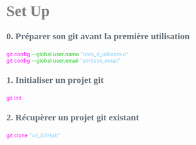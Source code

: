 <head>
<style>
#titleMain {color:#808080; font-size:40px; font-weight:bold; font-family:"Cambria"}
#titleSub {color:#677179; font-size:24px; font-weight:bold; font-family: "Verdana"; margin-top:30px; margin-bottom:25px}
#titleSub2 {color:#563C5C; font-size:20px; font-weight:bold; margin-bottom:20px}
#com {color:#FF00FF; font-size:18px "Carnivalee Freakshow"}
#par {color:#32CD32; font-size:18px "Carnivalee Freakshow"}
#val {color:#87CEFA; font-size:18px "Carnivalee Freakshow"}
#not {color:#1E90FF; font-size:18px "Carnivalee Freakshow"}
</style>
</head>

<!-- ```css
<head>
<style>
#bleu {
color:#87CEFA }
</style>
</head>
``` -->

# <div id="titleMain">Set Up</div>

## <div id="titleSub">0. Préparer son git avant la première utilisation</div>

<span id="com">git config</span> 
<span id="par"> --global user.name </span>
<span id="val">"nom_d_utilisateur"</span>
<br>
<span id="com">git config</span> 
<span id="par"> --global user.email </span>
<span id="val">"adresse_email"</span>

## <div id="titleSub">1. Initialiser un projet git</div>

<span id="com">git init</span> 

## <div id="titleSub">2. Récupèrer un projet git existant</div>

<span id="com">git clone </span>
<span id="val">"url_GitHub"</span>
